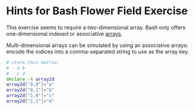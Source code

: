 # Hints for Bash Flower Field Exercise

This exercise seems to require a two-dimensional array.
Bash only offers one-dimensional indexed or associative [arrays][array].

Multi-dimensional arrays can be simulated by using an associative arrays: encode the indices into a comma-separated string to use as the array key.

```bash
# store this matrix:
#   a b
#   c d
declare -A array2d
array2d["0,0"]="a"
array2d["0,1"]="b"
array2d["1,0"]="c"
array2d["1,1"]="d"
```

[array]: https://www.gnu.org/software/bash/manual/bash.html#Arrays

